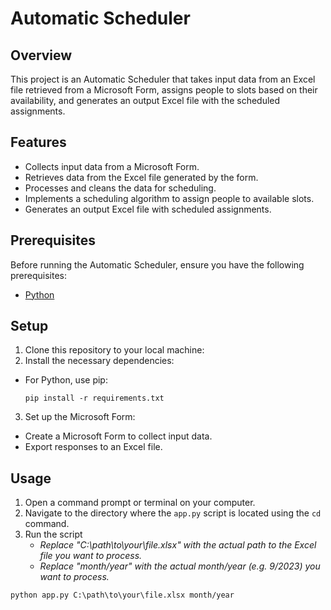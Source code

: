 # Automatic Scheduler

## Overview

This project is an Automatic Scheduler that takes input data from an Excel file retrieved from a Microsoft Form, assigns people to slots based on their availability, and generates an output Excel file with the scheduled assignments.

## Features

- Collects input data from a Microsoft Form.
- Retrieves data from the Excel file generated by the form.
- Processes and cleans the data for scheduling.
- Implements a scheduling algorithm to assign people to available slots.
- Generates an output Excel file with scheduled assignments.

## Prerequisites

Before running the Automatic Scheduler, ensure you have the following prerequisites:

- [Python](https://www.python.org/downloads/)

## Setup

1. Clone this repository to your local machine:
2. Install the necessary dependencies:

- For Python, use pip:

  ```
  pip install -r requirements.txt
  ```

3. Set up the Microsoft Form:

- Create a Microsoft Form to collect input data.
- Export responses to an Excel file.

## Usage

1. Open a command prompt or terminal on your computer.
2. Navigate to the directory where the `app.py` script is located using the `cd` command.
3. Run the script
   - *Replace "C:\path\to\your\file.xlsx" with the actual path to the Excel file you want to process.* 
   - *Replace "month/year" with the actual month/year (e.g. 9/2023) you want to process.* 
  ```
  python app.py C:\path\to\your\file.xlsx month/year
  ```

